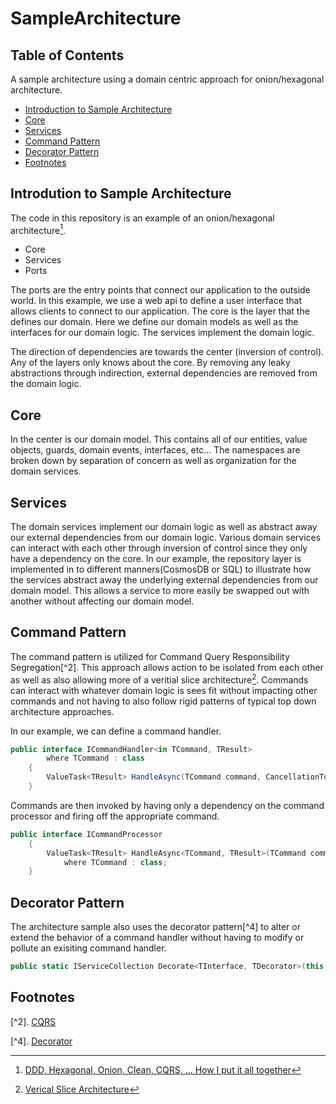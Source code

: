 # SampleArchitecture

## Table of Contents

A sample architecture using a domain centric approach for onion/hexagonal architecture.

* [Introduction to Sample Architecture](#introdution-to-sample-architecture)
* [Core](#core)
* [Services](#services)
* [Command Pattern](#command-pattern)
* [Decorator Pattern](#decorator-pattern)
* [Footnotes](#footnotes)

## Introdution to Sample Architecture

The code in this repository is an example of an onion/hexagonal architecture[^1].

* Core
* Services
* Ports

The ports are the entry points that connect our application to the outside world. In this example, we use a web api to define a user interface that allows clients to connect to our application. The core is the layer that the defines our domain. Here we define our domain models as well as the interfaces for our domain logic. The services implement the domain logic.

The direction of dependencies are towards the center (inversion of control). Any of the layers only knows about the core. By removing any leaky abstractions through indirection, external dependencies are removed from the domain logic.

## Core

In the center is our domain model. This contains all of our entities, value objects, guards, domain events, interfaces, etc... The namespaces are broken down by separation of concern as well as organization for the domain services.

## Services

The domain services implement our domain logic as well as abstract away our external dependencies from our domain logic. Various domain services can interact with each other through inversion of control since they only have a dependency on the core. In our example, the repository layer is implemented in to different manners(CosmosDB or SQL) to illustrate how the services abstract away the underlying external dependencies from our domain model. This allows a service to more easily be swapped out with another without affecting our domain model.

## Command Pattern

The command pattern is utilized for Command Query Responsibility Segregation[^2]. This approach allows action to be isolated from each other as well as also allowing more of a veritial slice architecture[^3]. Commands can interact with whatever domain logic is sees fit without impacting other commands and not having to also follow rigid patterns of typical top down architecture approaches.  

In our example, we can define a command handler.

```csharp
public interface ICommandHandler<in TCommand, TResult>
        where TCommand : class
    {
        ValueTask<TResult> HandleAsync(TCommand command, CancellationToken cancellationToken);
    }
```

Commands are then invoked by having only a dependency on the command processor and firing off the appropriate command.

```csharp
public interface ICommandProcessor
    {
        ValueTask<TResult> HandleAsync<TCommand, TResult>(TCommand command, CancellationToken cancellationToken)
            where TCommand : class;
    }
```

## Decorator Pattern

The architecture sample also uses the decorator pattern[^4] to alter or extend the behavior of a command handler without having to modify or pollute an exisiting command handler.

```csharp
public static IServiceCollection Decorate<TInterface, TDecorator>(this IServiceCollection services)
```

## Footnotes

[^1]: [DDD, Hexagonal, Onion, Clean, CQRS, … How I put it all together](https://medium.com/the-software-architecture-chronicles/ddd-hexagonal-onion-clean-cqrs-how-i-put-it-all-together-f2590c0aa7f6)

[^2]. [CQRS](https://martinfowler.com/bliki/CQRS.html)

[^3]: [Verical Slice Architecture](https://jimmybogard.com/vertical-slice-architecture/)

[^4]. [Decorator](https://en.wikipedia.org/wiki/Decorator_pattern)
